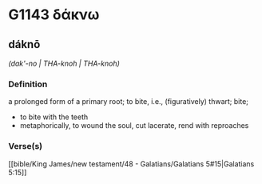 # G1143 δάκνω

## dáknō

_(dak'-no | THA-knoh | THA-knoh)_

### Definition

a prolonged form of a primary root; to bite, i.e., (figuratively) thwart; bite; 

- to bite with the teeth
- metaphorically, to wound the soul, cut lacerate, rend with reproaches

### Verse(s)

[[bible/King James/new testament/48 - Galatians/Galatians 5#15|Galatians 5:15]]